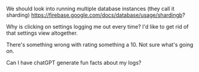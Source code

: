 We should look into running multiple database instances (they call it sharding) https://firebase.google.com/docs/database/usage/shardingb?

Why is clicking on settings logging me out every time?
I'd like to get rid of that settings view altogether.

There's something wrong with rating something a 10. Not sure what's going on.

Can I have chatGPT generate fun facts about my logs?